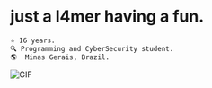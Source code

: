 
#                                                                    just a l4mer having a fun.



```diff
⭐ 16 years.
🔍 Programming and CyberSecurity student.
🌎  Minas Gerais, Brazil.
```

<img align="center" alt="GIF" src="https://media.discordapp.net/attachments/804868761060245574/811301961449603112/unknown.png"/>











 
